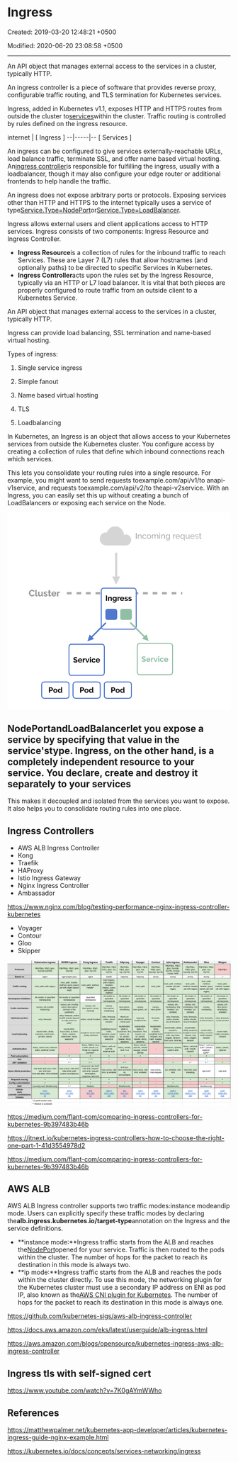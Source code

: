 # Ingress

Created: 2019-03-20 12:48:21 +0500

Modified: 2020-06-20 23:08:58 +0500

---

An API object that manages external access to the services in a cluster, typically HTTP.

An ingress controller is a piece of software that provides reverse proxy, configurable traffic routing, and TLS termination for Kubernetes services.

Ingress, added in Kubernetes v1.1, exposes HTTP and HTTPS routes from outside the cluster to[services](https://kubernetes.io/docs/concepts/services-networking/service/)within the cluster. Traffic routing is controlled by rules defined on the ingress resource.

internet
|
[ Ingress ]
--|-----|--
[ Services ]

An ingress can be configured to give services externally-reachable URLs, load balance traffic, terminate SSL, and offer name based virtual hosting. An[ingress controller](https://kubernetes.io/docs/concepts/services-networking/ingress/#ingress-controllers)is responsible for fulfilling the ingress, usually with a loadbalancer, though it may also configure your edge router or additional frontends to help handle the traffic.

An ingress does not expose arbitrary ports or protocols. Exposing services other than HTTP and HTTPS to the internet typically uses a service of type[Service.Type=NodePort](https://kubernetes.io/docs/concepts/services-networking/service/#nodeport)or[Service.Type=LoadBalancer](https://kubernetes.io/docs/concepts/services-networking/service/#loadbalancer).

Ingress allows external users and client applications access to HTTP services. Ingress consists of two components: Ingress Resource and Ingress Controller.

- **Ingress Resource**is a collection of rules for the inbound traffic to reach Services. These are Layer 7 (L7) rules that allow hostnames (and optionally paths) to be directed to specific Services in Kubernetes.
- **Ingress Controller**acts upon the rules set by the Ingress Resource, typically via an HTTP or L7 load balancer. It is vital that both pieces are properly configured to route traffic from an outside client to a Kubernetes Service.

An API object that manages external access to the services in a cluster, typically HTTP.

Ingress can provide load balancing, SSL termination and name-based virtual hosting.

Types of ingress:

1. Single service ingress

2. Simple fanout

3. Name based virtual hosting

4. TLS

5. Loadbalancing

In Kubernetes, an Ingress is an object that allows access to your Kubernetes services from outside the Kubernetes cluster. You configure access by creating a collection of rules that define which inbound connections reach which services.

This lets you consolidate your routing rules into a single resource. For example, you might want to send requests toexample.com/api/v1/to anapi-v1service, and requests toexample.com/api/v2/to theapi-v2service. With an Ingress, you can easily set this up without creating a bunch of LoadBalancers or exposing each service on the Node.

![ingress in kubernetes](../../../media/DevOps-Kubernetes-Ingress-image1.png)

## NodePort**and**LoadBalancerlet you expose a service by specifying that value in the service'stype. Ingress, on the other hand, is a completely independent resource to your service. You declare, create and destroy it separately to your services

This makes it decoupled and isolated from the services you want to expose. It also helps you to consolidate routing rules into one place.

## Ingress Controllers

- AWS ALB Ingress Controller
- Kong
- Traefik
- HAProxy
- Istio Ingress Gateway
- Nginx Ingress Controller
- Ambassador

<https://www.nginx.com/blog/testing-performance-nginx-ingress-controller-kubernetes>

- Voyager
- Contour
- Gloo
- Skipper

![image](../../../media/DevOps-Kubernetes-Ingress-image2.png)

<https://medium.com/flant-com/comparing-ingress-controllers-for-kubernetes-9b397483b46b>

<https://itnext.io/kubernetes-ingress-controllers-how-to-choose-the-right-one-part-1-41d3554978d2>

<https://medium.com/flant-com/comparing-ingress-controllers-for-kubernetes-9b397483b46b>

## AWS ALB

AWS ALB Ingress controller supports two traffic modes:instance modeandip mode. Users can explicitly specify these traffic modes by declaring the**alb.ingress.kubernetes.io/target-type**annotation on the Ingress and the service definitions.

- **instance mode:**Ingress traffic starts from the ALB and reaches the[NodePort](https://kubernetes.io/docs/concepts/services-networking/service/#nodeport)opened for your service. Traffic is then routed to the pods within the cluster. The number of hops for the packet to reach its destination in this mode is always two.
- **ip mode:**Ingress traffic starts from the ALB and reaches the pods within the cluster directly. To use this mode, the networking plugin for the Kubernetes cluster must use a secondary IP address on ENI as pod IP, also known as the[AWS CNI plugin for Kubernetes](https://github.com/aws/amazon-vpc-cni-k8s). The number of hops for the packet to reach its destination in this mode is always one.

<https://github.com/kubernetes-sigs/aws-alb-ingress-controller>

<https://docs.aws.amazon.com/eks/latest/userguide/alb-ingress.html>

<https://aws.amazon.com/blogs/opensource/kubernetes-ingress-aws-alb-ingress-controller>

## Ingress tls with self-signed cert

<https://www.youtube.com/watch?v=7K0gAYmWWho>

## References

<https://matthewpalmer.net/kubernetes-app-developer/articles/kubernetes-ingress-guide-nginx-example.html>

<https://kubernetes.io/docs/concepts/services-networking/ingress>

